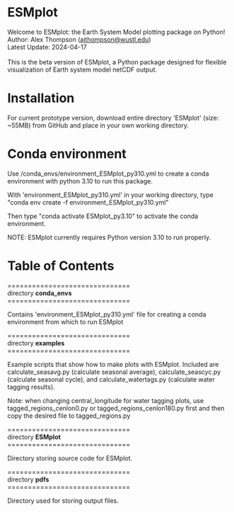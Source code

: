 # ESMplot

Welcome to ESMplot: the Earth System Model plotting package on Python! <br/>
Author: Alex Thompson (ajthompson@wustl.edu) <br/>
Latest Update: 2024-04-17 <br/>
<br/>
This is the beta version of ESMplot, a Python package designed for flexible visualization of Earth system model netCDF output. 

# Installation
For current prototype version, download entire directory 'ESMplot' (size: ~55MB) from GitHub and place in your own working directory.

# Conda environment
Use /conda_envs/environment_ESMplot_py310.yml to create a conda environment with python 3.10 to run this package.<br/>

With 'environment_ESMplot_py310.yml' in your working directory, type "conda env create -f environment_ESMplot_py310.yml"<br/>

Then type "conda activate ESMplot_py3.10" to activate the conda environment.<br/>

NOTE: ESMplot currently requires Python version 3.10 to run properly.<br/>

# Table of Contents

============================== <br/>
directory **conda_envs** <br/>
============================== <br/>

Contains 'environment_ESMplot_py310.yml' file for creating a conda environment from which to run ESMplot

============================== <br/>
directory **examples** <br/>
============================== <br/>

Example scripts that show how to make plots with ESMplot. Included are calculate_seasavg.py (calculate seasonal average), calculate_seascyc.py (calculate seasonal cycle), and calculate_watertags.py (calculate water tagging results).

Note: when changing central_longitude for water tagging plots, use tagged_regions_cenlon0.py or tagged_regions_cenlon180.py first and then copy the desired file to tagged_regions.py

============================== <br/>
directory **ESMplot** <br/>
============================== <br/>

Directory storing source code for ESMplot.

============================== <br/>
directory **pdfs** <br/>
============================== <br/>

Directory used for storing output files. 
